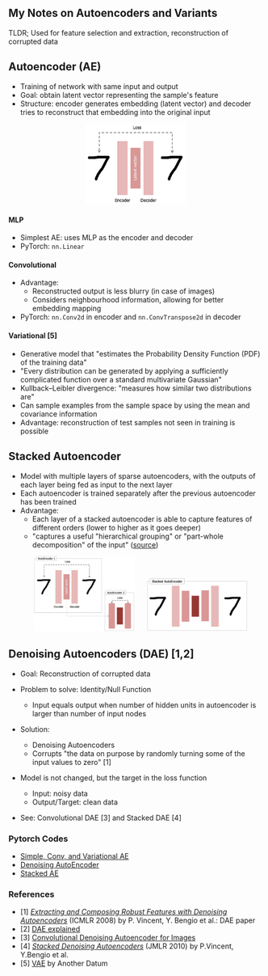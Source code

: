 ## My Notes on Autoencoders and Variants

TLDR; Used for feature selection and extraction, reconstruction of corrupted data

Autoencoder (AE)
-------
* Training of network with same input and output
* Goal: obtain latent vector representing the sample's feature
* Structure: encoder generates embedding (latent vector) and decoder tries to reconstruct that embedding into the original input

<p align="center">
<img src="./imgs/autoencoder_ae.png" width="200" alt="AE">
</p>

#### MLP
* Simplest AE: uses MLP as the encoder and decoder
* PyTorch: `nn.Linear`

#### Convolutional
* Advantage:
    * Reconstructed output is less blurry (in case of images)
    * Considers neighbourhood information, allowing for better embedding mapping
* PyTorch: `nn.Conv2d` in encoder and `nn.ConvTranspose2d` in decoder

#### Variational [5]
* Generative model that "estimates the Probability Density Function (PDF) of the training data"
* "Every distribution can be generated by applying a sufficiently complicated function over a standard multivariate Gaussian"
* Kullback–Leibler divergence: "measures how similar two distributions are"
* Can sample examples from the sample space by using the mean and covariance information
* Advantage: reconstruction of test samples not seen in training is possible 

Stacked Autoencoder
-------
* Model with multiple layers of sparse autoencoders, with the outputs of each layer being fed as input to the next layer
* Each autoencoder is trained separately after the previous autoencoder has been trained
* Advantage:
    * Each layer of a stacked autoencoder is able to capture features of different orders (lower to higher as it goes deeper)
    * "captures a useful "hierarchical grouping" or "part-whole decomposition" of the input" ([source](http://ufldl.stanford.edu/wiki/index.php/Stacked_Autoencoders))

<p align="center">
<img src="./imgs/autoencoder_stacked_ae_training.png" width="200" alt="Stacked AE Training" hspace="20">
<img src="./imgs/autoencoder_stacked_ae_testing.png" width="200" alt="Stacked AE Testing">
</p>

Denoising Autoencoders (DAE) [1,2]
-------
* Goal: Reconstruction of corrupted data
* Problem to solve: Identity/Null Function
    * Input equals output when number of hidden units in autoencoder is larger than number of input nodes
* Solution:
    * Denoising Autoencoders
    * Corrupts "the data on purpose by randomly turning some of the input values to zero" [1]
* Model is not changed, but the target in the loss function
    * Input: noisy data
    * Output/Target: clean data 

* See: Convolutional DAE [3] and Stacked DAE [4]

### Pytorch Codes
* [Simple, Conv, and Variational AE](https://github.com/L1aoXingyu/pytorch-beginner)
* [Denoising AutoEncoder](https://github.com/GunhoChoi/Kind-PyTorch-Tutorial/tree/master/07_Denoising_Autoencoder)
* [Stacked AE](https://github.com/ShayanPersonal/stacked-autoencoder-pytorch)

### References
* [1] [*Extracting and Composing Robust Features with Denoising Autoencoders*](http://www.cs.toronto.edu/~larocheh/publications/icml-2008-denoising-autoencoders.pdf) (ICMLR 2008) by P. Vincent, Y. Bengio et al.: DAE paper
* [2] [DAE explained](https://towardsdatascience.com/denoising-autoencoders-explained-dbb82467fc2)
* [3] [Convolutional Denoising Autoencoder for Images](https://srinjaypaul.github.io/Convolutional_autoencoders_for_images/)
* [4] [*Stacked Denoising Autoencoders*](http://delivery.acm.org/10.1145/1960000/1953039/11-3371-vincent.pdf?ip=155.230.104.194&id=1953039&acc=OPEN&key=0EC22F8658578FE1%2E2E6EFFBFE131E7E4%2E4D4702B0C3E38B35%2E6D218144511F3437&__acm__=1554103189_2017cf624e9f3e3e2f9c8f146734ecd8) (JMLR 2010) by P.Vincent, Y.Bengio et al.
* [5] [VAE](http://anotherdatum.com/vae.html) by Another Datum